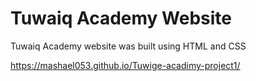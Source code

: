 # Tuwaiq Academy Website



Tuwaiq Academy website was built using HTML and CSS

https://mashael053.github.io/Tuwige-acadimy-project1/
